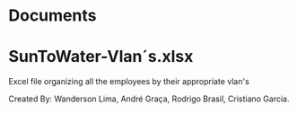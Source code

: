 # Documents

# SunToWater-Vlan´s.xlsx
Excel file organizing all the employees by their appropriate vlan's



Created By: Wanderson Lima, André Graça, Rodrigo Brasil, Cristiano Garcia.

